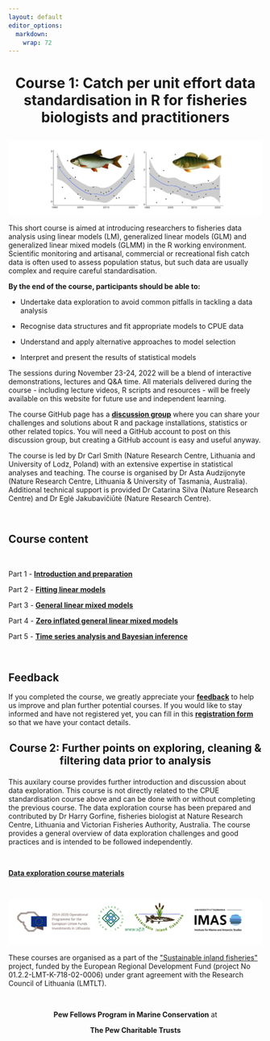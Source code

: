 ```yaml
---
layout: default
editor_options: 
  markdown: 
    wrap: 72
---
```


<h1 style="text-align:center;">

Course 1: Catch per unit effort data standardisation in R for fisheries
biologists and practitioners

</h1>

![course_image](./images/course_image.png)

This short course is aimed at introducing researchers to fisheries data
analysis using linear models (LM), generalized linear models (GLM) and
generalized linear mixed models (GLMM) in the R working environment.
Scientific monitoring and artisanal, commercial or recreational fish
catch data is often used to assess population status, but such data are
usually complex and require careful standardisation.

**By the end of the course, participants should be able to:**

-   Undertake data exploration to avoid common pitfalls in tackling a
    data analysis

-   Recognise data structures and fit appropriate models to CPUE data

-   Understand and apply alternative approaches to model selection

-   Interpret and present the results of statistical models

The sessions during November 23-24, 2022 will be a blend of interactive
demonstrations, lectures and Q&A time. All materials delivered during
the course - including lecture videos, R scripts and resources - will be
freely available on this website for future use and independent
learning.

The course GitHub page has a [**discussion
group**](https://github.com/fishsizeproject/CPUEcourse/discussions)
where you can share your challenges and solutions about R and package
installations, statistics or other related topics. You will need a
GitHub account to post on this discussion group, but creating a GitHub
account is easy and useful anyway.

The course is led by Dr Carl Smith (Nature Research Centre, Lithuania
and University of Lodz, Poland) with an extensive expertise in
statistical analyses and teaching. The course is organised by Dr Asta
Audzijonyte (Nature Research Centre, Lithuania & University of Tasmania,
Australia). Additional technical support is provided Dr Catarina Silva
(Nature Research Centre) and Dr Eglė Jakubavičiūtė (Nature Research
Centre).

<br/>

## Course content

<br/>

Part 1 - [**Introduction and preparation**](1-introduction.md)

Part 2 - [**Fitting linear models**](2-trout.md)

Part 3 - [**General linear mixed models**](3-bitterling.md)

Part 4 - [**Zero inflated general linear mixed models**](4-hilsha.md)

Part 5 - [**Time series analysis and Bayesian inference**](5-zander.md)

<br/>

## Feedback

If you completed the course, we greatly appreciate your
[**feedback**](https://docs.google.com/forms/d/e/1FAIpQLSeO6ymBEqQ747oGzg9ZI8NswbKbIsvf64i5-XmLHC6xP8AuMg/viewform?usp=sf_link)
to help us improve and plan further potential courses. If you would like
to stay informed and have not registered yet, you can fill in this
[**registration
form**](https://docs.google.com/forms/d/e/1FAIpQLSehWbFhzKt_WYETHsX73Kph9Iw__a8DaaZbf6z_ZZq6rBwvqg/viewform?usp=sf_link)
so that we have your contact details.

<h2 style="text-align:center;">

Course 2: Further points on exploring, cleaning & filtering data prior
to analysis

</h2>

This auxilary course provides further introduction and discussion about
data exploration. This course is not directly related to the CPUE
standardisation course above and can be done with or without completing
the previous course. The data exploration course has been prepared and
contributed by Dr Harry Gorfine, fisheries biologist at Nature Research
Centre, Lithuania and Victorian Fisheries Authority, Australia. The
course provides a general overview of data exploration challenges and
good practices and is intended to be followed independently.

<br/>

[**Data exploration course materials**](data_exploration.md)

<br/>

![logos](./images/logos_all.png)

These courses are organised as a part of the ["Sustainable inland
fisheries"](https://en.sif.lt/home%20--%20EN/) project, funded by the
European Regional Development Fund (project No 01.2.2-LMT-K-718-02-0006)
under grant agreement with the Research Council of Lithuania (LMTLT).

<br/>

<center>

**Pew Fellows Program in Marine Conservation** at

<b> The Pew Charitable Trusts </b>

</center>
